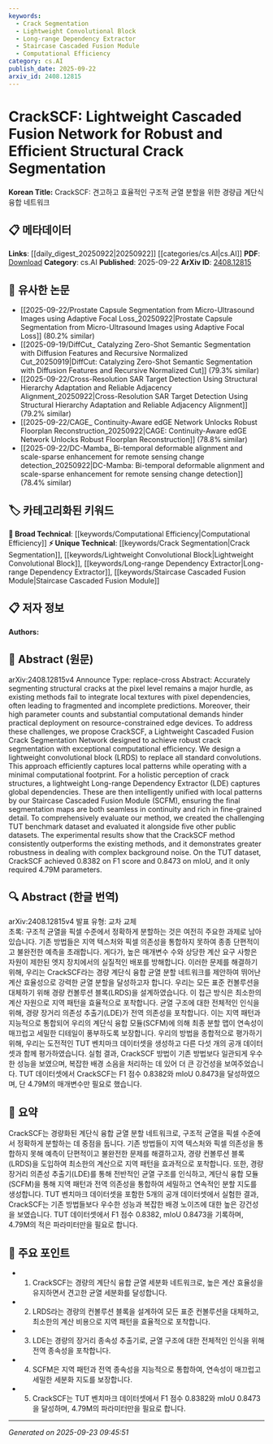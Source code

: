 ```yaml
---
keywords:
  - Crack Segmentation
  - Lightweight Convolutional Block
  - Long-range Dependency Extractor
  - Staircase Cascaded Fusion Module
  - Computational Efficiency
category: cs.AI
publish_date: 2025-09-22
arxiv_id: 2408.12815
---
```


<!-- KEYWORD_LINKING_METADATA:
{
  "processed_timestamp": "2025-09-23T09:45:51.488598",
  "vocabulary_version": "1.0",
  "selected_keywords": [
    "Crack Segmentation",
    "Lightweight Convolutional Block",
    "Long-range Dependency Extractor",
    "Staircase Cascaded Fusion Module",
    "Computational Efficiency"
  ],
  "rejected_keywords": [],
  "similarity_scores": {
    "Crack Segmentation": 0.78,
    "Lightweight Convolutional Block": 0.72,
    "Long-range Dependency Extractor": 0.8,
    "Staircase Cascaded Fusion Module": 0.77,
    "Computational Efficiency": 0.7
  },
  "extraction_method": "AI_prompt_based",
  "budget_applied": true,
  "candidates_json": {
    "candidates": [
      {
        "surface": "Crack Segmentation",
        "canonical": "Crack Segmentation",
        "aliases": [
          "Structural Crack Segmentation"
        ],
        "category": "unique_technical",
        "rationale": "This is a specific application within computer vision that connects to structural analysis and image processing.",
        "novelty_score": 0.75,
        "connectivity_score": 0.65,
        "specificity_score": 0.85,
        "link_intent_score": 0.78
      },
      {
        "surface": "Lightweight Convolutional Block",
        "canonical": "Lightweight Convolutional Block",
        "aliases": [
          "LRDS"
        ],
        "category": "unique_technical",
        "rationale": "Represents a novel architectural component designed for efficiency, relevant to edge computing.",
        "novelty_score": 0.7,
        "connectivity_score": 0.6,
        "specificity_score": 0.8,
        "link_intent_score": 0.72
      },
      {
        "surface": "Long-range Dependency Extractor",
        "canonical": "Long-range Dependency Extractor",
        "aliases": [
          "LDE"
        ],
        "category": "unique_technical",
        "rationale": "Captures global dependencies, a concept that can be linked to attention mechanisms in neural networks.",
        "novelty_score": 0.68,
        "connectivity_score": 0.75,
        "specificity_score": 0.78,
        "link_intent_score": 0.8
      },
      {
        "surface": "Staircase Cascaded Fusion Module",
        "canonical": "Staircase Cascaded Fusion Module",
        "aliases": [
          "SCFM"
        ],
        "category": "unique_technical",
        "rationale": "A novel fusion approach that integrates local and global features, enhancing segmentation quality.",
        "novelty_score": 0.72,
        "connectivity_score": 0.7,
        "specificity_score": 0.82,
        "link_intent_score": 0.77
      },
      {
        "surface": "Computational Efficiency",
        "canonical": "Computational Efficiency",
        "aliases": [],
        "category": "broad_technical",
        "rationale": "A key consideration in deploying models on edge devices, linking to resource optimization.",
        "novelty_score": 0.55,
        "connectivity_score": 0.85,
        "specificity_score": 0.65,
        "link_intent_score": 0.7
      }
    ],
    "ban_list_suggestions": [
      "method",
      "experiment",
      "performance"
    ]
  },
  "decisions": [
    {
      "candidate_surface": "Crack Segmentation",
      "resolved_canonical": "Crack Segmentation",
      "decision": "linked",
      "scores": {
        "novelty": 0.75,
        "connectivity": 0.65,
        "specificity": 0.85,
        "link_intent": 0.78
      }
    },
    {
      "candidate_surface": "Lightweight Convolutional Block",
      "resolved_canonical": "Lightweight Convolutional Block",
      "decision": "linked",
      "scores": {
        "novelty": 0.7,
        "connectivity": 0.6,
        "specificity": 0.8,
        "link_intent": 0.72
      }
    },
    {
      "candidate_surface": "Long-range Dependency Extractor",
      "resolved_canonical": "Long-range Dependency Extractor",
      "decision": "linked",
      "scores": {
        "novelty": 0.68,
        "connectivity": 0.75,
        "specificity": 0.78,
        "link_intent": 0.8
      }
    },
    {
      "candidate_surface": "Staircase Cascaded Fusion Module",
      "resolved_canonical": "Staircase Cascaded Fusion Module",
      "decision": "linked",
      "scores": {
        "novelty": 0.72,
        "connectivity": 0.7,
        "specificity": 0.82,
        "link_intent": 0.77
      }
    },
    {
      "candidate_surface": "Computational Efficiency",
      "resolved_canonical": "Computational Efficiency",
      "decision": "linked",
      "scores": {
        "novelty": 0.55,
        "connectivity": 0.85,
        "specificity": 0.65,
        "link_intent": 0.7
      }
    }
  ]
}
-->

# CrackSCF: Lightweight Cascaded Fusion Network for Robust and Efficient Structural Crack Segmentation

**Korean Title:** CrackSCF: 견고하고 효율적인 구조적 균열 분할을 위한 경량급 계단식 융합 네트워크

## 📋 메타데이터

**Links**: [[daily_digest_20250922|20250922]] [[categories/cs.AI|cs.AI]]
**PDF**: [Download](https://arxiv.org/pdf/2408.12815.pdf)
**Category**: cs.AI
**Published**: 2025-09-22
**ArXiv ID**: [2408.12815](https://arxiv.org/abs/2408.12815)

## 🔗 유사한 논문
- [[2025-09-22/Prostate Capsule Segmentation from Micro-Ultrasound Images using Adaptive Focal Loss_20250922|Prostate Capsule Segmentation from Micro-Ultrasound Images using Adaptive Focal Loss]] (80.2% similar)
- [[2025-09-19/DiffCut_ Catalyzing Zero-Shot Semantic Segmentation with Diffusion Features and Recursive Normalized Cut_20250919|DiffCut: Catalyzing Zero-Shot Semantic Segmentation with Diffusion Features and Recursive Normalized Cut]] (79.3% similar)
- [[2025-09-22/Cross-Resolution SAR Target Detection Using Structural Hierarchy Adaptation and Reliable Adjacency Alignment_20250922|Cross-Resolution SAR Target Detection Using Structural Hierarchy Adaptation and Reliable Adjacency Alignment]] (79.2% similar)
- [[2025-09-22/CAGE_ Continuity-Aware edGE Network Unlocks Robust Floorplan Reconstruction_20250922|CAGE: Continuity-Aware edGE Network Unlocks Robust Floorplan Reconstruction]] (78.8% similar)
- [[2025-09-22/DC-Mamba_ Bi-temporal deformable alignment and scale-sparse enhancement for remote sensing change detection_20250922|DC-Mamba: Bi-temporal deformable alignment and scale-sparse enhancement for remote sensing change detection]] (78.4% similar)

## 🏷️ 카테고리화된 키워드
**🧠 Broad Technical**: [[keywords/Computational Efficiency|Computational Efficiency]]
**⚡ Unique Technical**: [[keywords/Crack Segmentation|Crack Segmentation]], [[keywords/Lightweight Convolutional Block|Lightweight Convolutional Block]], [[keywords/Long-range Dependency Extractor|Long-range Dependency Extractor]], [[keywords/Staircase Cascaded Fusion Module|Staircase Cascaded Fusion Module]]

## 📋 저자 정보

**Authors:** 

## 📄 Abstract (원문)

arXiv:2408.12815v4 Announce Type: replace-cross 
Abstract: Accurately segmenting structural cracks at the pixel level remains a major hurdle, as existing methods fail to integrate local textures with pixel dependencies, often leading to fragmented and incomplete predictions. Moreover, their high parameter counts and substantial computational demands hinder practical deployment on resource-constrained edge devices. To address these challenges, we propose CrackSCF, a Lightweight Cascaded Fusion Crack Segmentation Network designed to achieve robust crack segmentation with exceptional computational efficiency. We design a lightweight convolutional block (LRDS) to replace all standard convolutions. This approach efficiently captures local patterns while operating with a minimal computational footprint. For a holistic perception of crack structures, a lightweight Long-range Dependency Extractor (LDE) captures global dependencies. These are then intelligently unified with local patterns by our Staircase Cascaded Fusion Module (SCFM), ensuring the final segmentation maps are both seamless in continuity and rich in fine-grained detail. To comprehensively evaluate our method, we created the challenging TUT benchmark dataset and evaluated it alongside five other public datasets. The experimental results show that the CrackSCF method consistently outperforms the existing methods, and it demonstrates greater robustness in dealing with complex background noise. On the TUT dataset, CrackSCF achieved 0.8382 on F1 score and 0.8473 on mIoU, and it only required 4.79M parameters.

## 🔍 Abstract (한글 번역)

arXiv:2408.12815v4 발표 유형: 교차 교체  
초록: 구조적 균열을 픽셀 수준에서 정확하게 분할하는 것은 여전히 주요한 과제로 남아 있습니다. 기존 방법들은 지역 텍스처와 픽셀 의존성을 통합하지 못하여 종종 단편적이고 불완전한 예측을 초래합니다. 게다가, 높은 매개변수 수와 상당한 계산 요구 사항은 자원이 제한된 엣지 장치에서의 실질적인 배포를 방해합니다. 이러한 문제를 해결하기 위해, 우리는 CrackSCF라는 경량 계단식 융합 균열 분할 네트워크를 제안하여 뛰어난 계산 효율성으로 강력한 균열 분할을 달성하고자 합니다. 우리는 모든 표준 컨볼루션을 대체하기 위해 경량 컨볼루션 블록(LRDS)을 설계하였습니다. 이 접근 방식은 최소한의 계산 자원으로 지역 패턴을 효율적으로 포착합니다. 균열 구조에 대한 전체적인 인식을 위해, 경량 장거리 의존성 추출기(LDE)가 전역 의존성을 포착합니다. 이는 지역 패턴과 지능적으로 통합되어 우리의 계단식 융합 모듈(SCFM)에 의해 최종 분할 맵이 연속성이 매끄럽고 세밀한 디테일이 풍부하도록 보장합니다. 우리의 방법을 종합적으로 평가하기 위해, 우리는 도전적인 TUT 벤치마크 데이터셋을 생성하고 다른 다섯 개의 공개 데이터셋과 함께 평가하였습니다. 실험 결과, CrackSCF 방법이 기존 방법보다 일관되게 우수한 성능을 보였으며, 복잡한 배경 소음을 처리하는 데 있어 더 큰 강건성을 보여주었습니다. TUT 데이터셋에서 CrackSCF는 F1 점수 0.8382와 mIoU 0.8473을 달성하였으며, 단 4.79M의 매개변수만 필요로 했습니다.

## 📝 요약

CrackSCF는 경량화된 계단식 융합 균열 분할 네트워크로, 구조적 균열을 픽셀 수준에서 정확하게 분할하는 데 중점을 둡니다. 기존 방법들이 지역 텍스처와 픽셀 의존성을 통합하지 못해 예측이 단편적이고 불완전한 문제를 해결하고자, 경량 컨볼루션 블록(LRDS)을 도입하여 최소한의 계산으로 지역 패턴을 효과적으로 포착합니다. 또한, 경량 장거리 의존성 추출기(LDE)를 통해 전반적인 균열 구조를 인식하고, 계단식 융합 모듈(SCFM)을 통해 지역 패턴과 전역 의존성을 통합하여 세밀하고 연속적인 분할 지도를 생성합니다. TUT 벤치마크 데이터셋을 포함한 5개의 공개 데이터셋에서 실험한 결과, CrackSCF는 기존 방법들보다 우수한 성능과 복잡한 배경 노이즈에 대한 높은 강건성을 보였습니다. TUT 데이터셋에서 F1 점수 0.8382, mIoU 0.8473을 기록하며, 4.79M의 적은 파라미터만을 필요로 합니다.

## 🎯 주요 포인트

- 1. CrackSCF는 경량의 계단식 융합 균열 세분화 네트워크로, 높은 계산 효율성을 유지하면서 견고한 균열 세분화를 달성합니다.
- 2. LRDS라는 경량의 컨볼루션 블록을 설계하여 모든 표준 컨볼루션을 대체하고, 최소한의 계산 비용으로 지역 패턴을 효율적으로 포착합니다.
- 3. LDE는 경량의 장거리 종속성 추출기로, 균열 구조에 대한 전체적인 인식을 위해 전역 종속성을 포착합니다.
- 4. SCFM은 지역 패턴과 전역 종속성을 지능적으로 통합하여, 연속성이 매끄럽고 세밀한 세분화 지도를 보장합니다.
- 5. CrackSCF는 TUT 벤치마크 데이터셋에서 F1 점수 0.8382와 mIoU 0.8473을 달성하며, 4.79M의 파라미터만을 필요로 합니다.


---

*Generated on 2025-09-23 09:45:51*